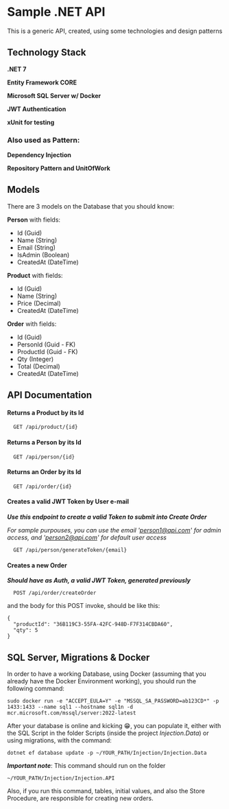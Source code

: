 
# Sample .NET API 

This is a generic API, created, using some technologies and design patterns




## Technology Stack

**.NET 7**

**Entity Framework CORE**

**Microsoft SQL Server w/ Docker**

**JWT Authentication**

**xUnit for testing**

### Also used as Pattern:

**Dependency Injection**

**Repository Pattern and UnitOfWork**
## Models

There are 3 models on the Database that you should know:

**Person** with fields:

- Id (Guid)
- Name (String)
- Email (String)
- IsAdmin (Boolean)
- CreatedAt (DateTime)

**Product** with fields:

- Id (Guid)
- Name (String)
- Price (Decimal)
- CreatedAt (DateTime)

**Order** with fields:

- Id (Guid)
- PersonId (Guid - FK)
- ProductId (Guid - FK)
- Qty (Integer)
- Total (Decimal)
- CreatedAt (DateTime)



## API Documentation

#### Returns a Product by its Id

```http
  GET /api/product/{id}
```

#### Returns a Person by its Id

```http
  GET /api/person/{id}
```

#### Returns an Order by its Id

```http
  GET /api/order/{id}
```

#### Creates a valid JWT Token by User e-mail

***Use this endpoint to create a valid Token to submit into Create Order***

*For sample purpouses, you can use the email 'person1@api.com' for admin access, and 'person2@api.com' for default user access*

```http
  GET /api/person/generateToken/{email}
```

#### Creates a new Order

***Should have as Auth, a valid JWT Token, generated previously***

```http
  POST /api/order/createOrder
```

and the body for this POST invoke, should be like this:

```
{
  "productId": "36B119C3-55FA-42FC-948D-F7F314CBDA60",
  "qty": 5
}
```
## SQL Server, Migrations & Docker

In order to have a working Database, using Docker (assuming that you already have the Docker Environment working), you should run the following command:

```
sudo docker run -e "ACCEPT_EULA=Y" -e "MSSQL_SA_PASSWORD=ab123CD*" -p 1433:1433 --name sql1 --hostname sql1n -d mcr.microsoft.com/mssql/server:2022-latest
```

After your database is online and kicking :grin:, you can populate it, either with the SQL Script in the folder Scripts (inside the project *Injection.Data*) or using migrations, with the command:

```
dotnet ef database update -p ~/YOUR_PATH/Injection/Injection.Data
```

***Important note***: This command should run on the folder 

```
~/YOUR_PATH/Injection/Injection.API
```

Also, if you run this command, tables, initial values, and also the Store Procedure, are responsible for creating new orders.


